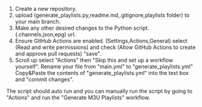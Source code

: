 1. Create a new repository.
2. upload (generate_playlists.py,readme.md,.gitignore,playlists folder) to your main branch.
3. Make any other desired changes to the Python script. (.channels.json,epg) url.
4. Ensure GitHub Actions are enabled. (Settings,Actions,General) select (Read and write permissions) and check (Allow GitHub Actions to create and approve pull requests) "save".
5. Scroll up select "Actions" then "Skip this and set up a workflow yourself". Rename your file from "main.yml" to "generate_playlists.yml" Copy&Paste the contents of "generate_playlists.yml" into the text box and "commit changes".

The script should auto run and you can manually run the script by going to "Actions" and run the "Generate M3U Playlists" workflow.
